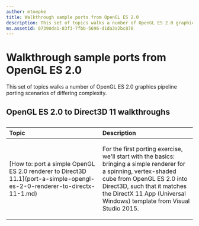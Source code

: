 ```yaml
---
author: mtoepke
title: Walkthrough sample ports from OpenGL ES 2.0
description: This set of topics walks a number of OpenGL ES 2.0 graphics pipeline porting scenarios of differing complexity.
ms.assetid: 07390da1-83f3-7fbb-5696-d1da3a2bc870
---
```


# Walkthrough sample ports from OpenGL ES 2.0



This set of topics walks a number of OpenGL ES 2.0 graphics pipeline porting scenarios of differing complexity.

## OpenGL ES 2.0 to Direct3D 11 walkthroughs

## 
<table>
<colgroup>
<col width="50%" />
<col width="50%" />
</colgroup>
<thead>
<tr class="header">
<th align="left">Topic</th>
<th align="left">Description</th>
</tr>
</thead>
<tbody>
<tr class="odd">
<td align="left"><p>[How to: port a simple OpenGL ES 2.0 renderer to Direct3D 11.1](port-a-simple-opengl-es-2-0-renderer-to-directx-11-1.md)</p></td>
<td align="left"><p>For the first porting exercise, we'll start with the basics: bringing a simple renderer for a spinning, vertex-shaded cube from OpenGL ES 2.0 into Direct3D, such that it matches the DirectX 11 App (Universal Windows) template from Visual Studio 2015.</p></td>
</tr>
</tbody>
</table>

 

 

 




